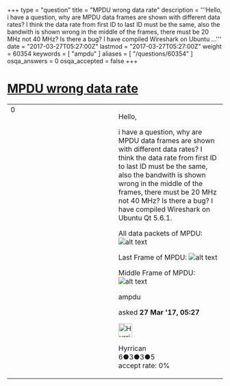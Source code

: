 +++
type = "question"
title = "MPDU wrong data rate"
description = '''Hello, i have a question, why are MPDU data frames are shown with different data rates? I think the data rate from first ID to last ID must be the same, also the bandwith is shown wrong in the middle of the frames, there must be 20 MHz not 40 MHz? Is there a bug? I have compiled Wireshark on Ubuntu ...'''
date = "2017-03-27T05:27:00Z"
lastmod = "2017-03-27T05:27:00Z"
weight = 60354
keywords = [ "ampdu" ]
aliases = [ "/questions/60354" ]
osqa_answers = 0
osqa_accepted = false
+++

<div class="headNormal">

# [MPDU wrong data rate](/questions/60354/mpdu-wrong-data-rate)

</div>

<div id="main-body">

<div id="askform">

<table id="question-table" style="width:100%;"><colgroup><col style="width: 50%" /><col style="width: 50%" /></colgroup><tbody><tr class="odd"><td style="width: 30px; vertical-align: top"><div class="vote-buttons"><div id="post-60354-score" class="post-score" title="current number of votes">0</div><div id="favorite-count" class="favorite-count"></div></div></td><td><div id="item-right"><div class="question-body"><p>Hello,</p><p>i have a question, why are MPDU data frames are shown with different data rates? I think the data rate from first ID to last ID must be the same, also the bandwith is shown wrong in the middle of the frames, there must be 20 MHz not 40 MHz? Is there a bug? I have compiled Wireshark on Ubuntu Qt 5.6.1.</p><p>All data packets of MPDU: <img src="https://osqa-ask.wireshark.org/upfiles/All_data_packets_MPDU.png" alt="alt text" /></p><p>Last Frame of MPDU: <img src="https://osqa-ask.wireshark.org/upfiles/Last_Frame_MPDU.png" alt="alt text" /></p><p>Middle Frame of MPDU: <img src="https://osqa-ask.wireshark.org/upfiles/Middle_Frame_MPDU.png" alt="alt text" /></p></div><div id="question-tags" class="tags-container tags">ampdu</div><div id="question-controls" class="post-controls"></div><div class="post-update-info-container"><div class="post-update-info post-update-info-user"><p>asked <strong>27 Mar '17, 05:27</strong></p><img src="https://secure.gravatar.com/avatar/a2f4985698458696d92a0f17460c70a5?s=32&amp;d=identicon&amp;r=g" class="gravatar" width="32" height="32" alt="Hyrrican&#39;s gravatar image" /><p>Hyrrican<br />
<span class="score" title="6 reputation points">6</span><span title="3 badges"><span class="badge1">●</span><span class="badgecount">3</span></span><span title="3 badges"><span class="silver">●</span><span class="badgecount">3</span></span><span title="5 badges"><span class="bronze">●</span><span class="badgecount">5</span></span><br />
<span class="accept_rate" title="Rate of the user&#39;s accepted answers">accept rate:</span> <span title="Hyrrican has no accepted answers">0%</span></p></img></div></div><div id="comments-container-60354" class="comments-container"></div><div id="comment-tools-60354" class="comment-tools"></div><div class="clear"></div><div id="comment-60354-form-container" class="comment-form-container"></div><div class="clear"></div></div></td></tr></tbody></table>

</div>

</div>

